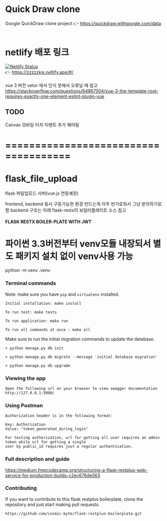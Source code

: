 # Quick Draw clone
Google QuickDraw clone project  👉 https://quickdraw.withgoogle.com/data
<br/>
<br/>
# netlify 배포 링크
[![Netlify Status](https://api.netlify.com/api/v1/badges/12040fc8-88a5-4276-a984-f49cad615b24/deploy-status)](https://app.netlify.com/sites/zzzzzkjs/deploys)
<br/>
👉 https://zzzzzkjs.netlify.app/#/
<br/>
<br/>
vue 3 버전 vetur 에서 인식 못해서 오류날 때 참고<br/>
https://stackoverflow.com/questions/64867504/vue-3-the-template-root-requires-exactly-one-element-eslint-plugin-vue

## TODO
Canvas 모바일 터치 이벤트 추가 해야됨


# =====================================

# flask_file_upload
flask 파일업로드 서버(vue.js 연동예정)

frontend, backend 동시 구동가능한 환경 만드는게 아주 번거로워서 그냥 분리하기로함
backend 구조는 아래 flask-restx의 보일러플레이트 소스 참고

#### FLASK RESTX BOILER-PLATE WITH JWT

# 파이썬 3.3버전부터 venv모듈 내장되서 별도 패키지 설치 없이 venv사용 가능
python -m venv .venv

### Terminal commands
Note: make sure you have `pip` and `virtualenv` installed.

    Initial installation: make install

    To run test: make tests

    To run application: make run

    To run all commands at once : make all

Make sure to run the initial migration commands to update the database.
    
    > python manage.py db init

    > python manage.py db migrate --message 'initial database migration'

    > python manage.py db upgrade


### Viewing the app ###

    Open the following url on your browser to view swagger documentation
    http://127.0.0.1:5000/


### Using Postman ####

    Authorization header is in the following format:

    Key: Authorization
    Value: "token_generated_during_login"

    For testing authorization, url for getting all user requires an admin token while url for getting a single
    user by public_id requires just a regular authentication.

### Full description and guide ###
https://medium.freecodecamp.org/structuring-a-flask-restplus-web-service-for-production-builds-c2ec676de563


### Contributing
If you want to contribute to this flask restplus boilerplate, clone the repository and just start making pull requests.

```
https://github.com/cosmic-byte/flask-restplus-boilerplate.git
```
